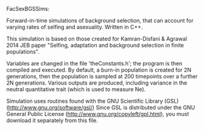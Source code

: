 FacSexBGSSims:

Forward-in-time simulations of background selection, that can account for varying rates 
of selfing and asexuality. Written in C++.

This simulation is based on those created for Kamran-Disfani & Agrawal 2014 JEB paper
"Selfing, adaptation and background selection in finite populations".

Variables are changed in the file 'theConstants.h'; the program is then compiled and executed. 
By default, a burn-in population is created for 2N generations, then the population is sampled at 200 timepoints over a
further 2N generations. Various outputs are produced, including variance in the neutral
quantitative trait (which is used to measure Ne).

Simulation uses routines found with the GNU Scientific Library (GSL)
(http://www.gnu.org/software/gsl/)
Since GSL is distributed under the GNU General Public License 
(http://www.gnu.org/copyleft/gpl.html), you must download it 
separately from this file.
